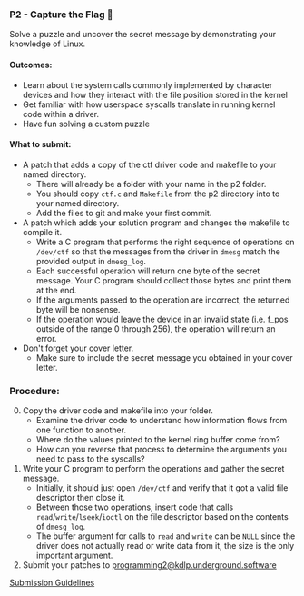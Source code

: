### P2 - Capture the Flag 🏁

Solve a puzzle and uncover the secret message by demonstrating your knowledge of Linux.

#### Outcomes:

* Learn about the system calls commonly implemented by character devices and how they interact with the file position stored in the kernel
* Get familiar with how userspace syscalls translate in running kernel code within a driver.
* Have fun solving a custom puzzle

#### What to submit:

* A patch that adds a copy of the ctf driver code and makefile to your named directory.
    * There will already be a folder with your name in the p2 folder.
    * You should copy `ctf.c` and `Makefile` from the p2 directory into to your named directory.
    * Add the files to git and make your first commit.
* A patch which adds your solution program and changes the makefile to compile it.
    * Write a C program that performs the right sequence of operations on `/dev/ctf` so that the messages from the driver in `dmesg` match the provided output in `dmesg_log`.
    * Each successful operation will return one byte of the secret message. Your C program should collect those bytes and print them at the end.
    * If the arguments passed to the operation are incorrect, the returned byte will be nonsense.
    * If the operation would leave the device in an invalid state (i.e. f_pos outside of the range 0 through 256), the operation will return an error.
* Don't forget your cover letter.
    * Make sure to include the secret message you obtained in your cover letter.

### Procedure:
0. Copy the driver code and makefile into your folder.
    * Examine the driver code to understand how information flows from one function to another.
    * Where do the values printed to the kernel ring buffer come from?
    * How can you reverse that process to determine the arguments you need to pass to the syscalls?
0. Write your C program to perform the operations and gather the secret message.
    * Initially, it should just open `/dev/ctf` and verify that it got a valid file descriptor then close it.
    * Between those two operations, insert code that calls `read`/`write`/`lseek`/`ioctl` on the file descriptor based on the contents of `dmesg_log`.
    * The buffer argument for calls to `read` and `write` can be `NULL` since the driver does not actually read or write data from it, the size is the only important argument.
0. Submit your patches to programming2@kdlp.underground.software

[Submission Guidelines](../policies/submission_guidelines.html)
